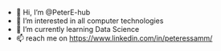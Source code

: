 - 👋 Hi, I’m @PeterE-hub
- 👀 I’m interested in all computer technologies
- 🌱 I’m currently learning Data Science
- 📫 reach me on https://www.linkedin.com/in/peteressamm/

